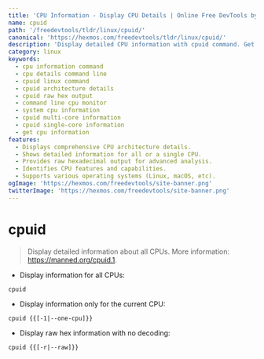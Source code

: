 ```yaml
---
title: 'CPU Information - Display CPU Details | Online Free DevTools by Hexmos'
name: cpuid
path: '/freedevtools/tldr/linux/cpuid/'
canonical: 'https://hexmos.com/freedevtools/tldr/linux/cpuid/'
description: 'Display detailed CPU information with cpuid command. Get comprehensive CPU architecture and feature insights using this command-line tool. Free online tool, no registration required.'
category: linux
keywords:
  - cpu information command
  - cpu details command line
  - cpuid linux command
  - cpuid architecture details
  - cpuid raw hex output
  - command line cpu monitor
  - system cpu information
  - cpuid multi-core information
  - cpuid single-core information
  - get cpu information
features:
  - Displays comprehensive CPU architecture details.
  - Shows detailed information for all or a single CPU.
  - Provides raw hexadecimal output for advanced analysis.
  - Identifies CPU features and capabilities.
  - Supports various operating systems (Linux, macOS, etc).
ogImage: 'https://hexmos.com/freedevtools/site-banner.png'
twitterImage: 'https://hexmos.com/freedevtools/site-banner.png'
---
```


# cpuid

> Display detailed information about all CPUs.
> More information: <https://manned.org/cpuid.1>.

- Display information for all CPUs:

`cpuid`

- Display information only for the current CPU:

`cpuid {{[-1|--one-cpu]}}`

- Display raw hex information with no decoding:

`cpuid {{[-r|--raw]}}`
